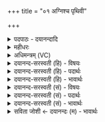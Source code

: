 +++
title = "०१ अग्निश्च पृथिवी"

+++
<details><summary>पदपाठः - दयानन्दादि</summary>

अ॒ग्निः। च॒। पृ॒थि॒वी। च॒। सन्न॑ते॒ऽइति॒ सम्ऽनते। ते इति॒ ते। मे॒। सम्। न॒म॒ता॒म्। अ॒दः। वा॒युः। च॒। अ॒न्तरि॑क्षम्। च॒। सन्न॑ते॒ इति॒ सम्ऽन॑ते। ते इति॒ ते। मे॒। सम्। न॒म॒ता॒म्। अ॒दः। आ॒दि॒त्यः। च॒। द्यौः। च॒। सन्नते॒ इति॒ सम्ऽन॑ते। ते इति॒ ते। मे॒। सम्। न॒म॒ता॒म्। अ॒दः। आपः॑। च॒। वरु॑णः। च॒। सन्न॑ते॒ इति॒ सम्ऽन॑ते। ते इति॒ ते। मे॒। सम्। न॒म॒ता॒म्। अ॒दः। स॒प्त। स॒ँसद॒ इति स॒म्ऽसदः। अ॒ष्ट॒मी। भू॒त॒साध॒नीति॑ भू॒त॒ऽसाध॑नी। सका॑मा॒निति॒ सऽका॑मान्। अध्व॑नः। कु॒रु॒। सं॒ज्ञान॒मिति॑ स॒म्ऽज्ञान॑म्। अ॒स्तु॒। मे॒। अ॒मुना॑। १।
</details>

<details><summary>महीधरः</summary>

म० इषे त्वेत्यारभ्य दर्शपौर्णमासपितृयज्ञाग्निहोत्रोपस्थानपशुचातुर्मास्याग्निष्टोमवाजपेयराजसूयाग्निसौत्रामण्यश्वमेधसंबद्धा मन्त्रा व्याख्याताः । इदानीं खिलान्युच्यन्ते क्वचिद्विनियोगानुक्तेः । तेषां विवस्वानृषिरन्यस्यानुक्तेः 'आदित्यानीमानि यजूंषि व्याख्यायन्ते' (बृह० ५। ५। ३३) इति श्रुतेः याज्ञवल्क्यो वा 'याज्ञवल्क्येन व्याख्यायन्ते' इति श्रुतेः । अग्निश्च । सप्त लिङ्गोक्तानि यजूंषि । चतस्र ऋग्गायत्र्यः । सप्त संसदः आसुर्यनुष्टुप् । सकामान् प्राजापत्यानुष्टुप् । यथेमाम् ब्राह्मी गायत्री । अग्निश्च पृथिवी च संते संनमनं संतम् आनुकूल्येन प्रवृत्तिः अग्निपृथिव्यौ भोगाय सङ्गते । अतो ब्रवीमि त अग्निपृथिव्यौ मे ममादः अमुकं संनमतां संनमयताम् वशवर्तिनं कुरुतामित्यर्थः । अद इति पुरुषादेर्नाम द्वितीयान्तं प्रयोज्यम् । 'छन्दस्युभयथा' (पा० ३ । ४ । ११७ ) इति शपोऽप्यार्धधातुकत्वात् ‘णेरनिटि' (पा० ६ । ४ । ५१) इति णिचो लोपः संनमतामित्यत्र । एवमुत्तरेष्वपि मन्त्रेषु योज्यम् । वायुरन्तरिक्षं च संते ते ममामुकं संनमयताम् । आदित्यः द्यौश्च संते ते म० । आपश्च वरुणश्च संते ते म० । परमात्मानं प्रत्युच्यते । हे स्वामिन् , यस्य तव सप्त संसदः संसदनानि अधिष्ठानानि अग्निवाय्वन्तरिक्षादित्यद्युलोकाम्बुवरुणाख्यानि तत्राष्टमी भूतसाधनी पृथ्वी । भूतानि साधयति उत्पादयति भूतसाधनी । भूमिं विना भूतोत्पत्तेरभावात् । अतः सर्वाधिष्ठानभूतस्त्वमध्वनो मार्गान् सकामान् कुरु । येषु मार्गेषु मया गम्यते तत्रास्माकं कामप्राप्तिरस्त्वित्यर्थः । किंच मे ममामुना देवदत्तादिना संज्ञानं सङ्गतं ज्ञानमस्तु इष्टेन मम प्रीतिरस्तु । विज्ञानात्मा वोच्यते । यस्य तव सप्त संसदः पञ्च बुद्धीन्द्रियाणि मनो बुद्धिश्चेति सप्तायतनानि अष्टमी भूतसाधनी भूतानि साधयति वशीकरोतीति भूतसाधनी वाक् स त्वं नोऽस्माकमध्वनः सकामान् कुरु । अमुना सह मे संज्ञानं सङ्गतमस्तु ॥१॥  
द्वितीया ।
</details>

<details><summary>अधिमन्त्रम् (VC)</summary>

- अग्न्यादयो देवताः
- याज्ञवल्क्य ऋषिः
- अभिकृतिः
- ऋषभः
</details>

<details><summary>दयानन्द-सरस्वती (हि) - विषयः</summary>

अब छब्बीसवें अध्याय का आरम्भ है। उस के प्रथम मन्त्र में मनुष्यों को तत्त्वों से यथावत् उपकार लेने चाहियें, इस विषय का वर्णन किया है ॥
</details>

<details><summary>दयानन्द-सरस्वती (हि) - पदार्थः</summary>

पदार्थान्वयभाषाः -  हे मनुष्यो ! जो जैसे (मे) मेरे लिए (अग्निः) अग्नि (च) और (पृथिवी) भूमि (च) भी (सन्नते) अनुकूल हैं (ते) वे (अदः) इस को (सन्नमताम्) अनुकूल करें, जो (मे) मेरे लिये (वायुः) पवन (च) और (अन्तरिक्षम्) आकाश (च) भी (सन्नते) अनूकूल हैं (ते) वे (अदः) इस को (सन्नमताम्) अनुकूल करें, जो (मे) मेरे लिये (आदित्यः) सूर्य (च) और (द्यौः) उसका प्रकाश (च) भी (सन्नते) अनुकूल हैं (ते) वे (अदः) इस को (सन्नमताम्) अनुकूल करें, जो (मे) मेरे अर्थ (आपः) जल (च) और (वरुणः) जल जिस का अवयव है, वह (च) भी (सन्नते) अनुकूल हैं (ते) वे दोनों (अदः) इस को (सन्नमताम्) अनुकूल करें, जो (अष्टमी) आठमी (भूतसाधनी) प्राणियों के कार्यों को सिद्ध करने हारी वा (सप्त) सात (संसदः) वे सभी जिन में अच्छे प्रकार स्थिर होते (सकामान्) समान कामना वाले (अध्वनः) मार्गों को करें, वैसे तुम (कुरु) करो (अमुना) इस प्रकार से (मे) मेरे लिये (संज्ञानम्) उत्तम ज्ञान (अस्तु) प्राप्त होवे, वैसे ही यह सब तुम लोगों के लिये भी प्राप्त होवे ॥१ ॥
</details>

<details><summary>दयानन्द-सरस्वती (हि) - भावार्थः</summary>

भावार्थभाषाः -  इस मन्त्र में वाचकलुप्तोपमालङ्कार है। यदि अग्नि आदि पञ्चतत्त्वों को यथावत् जान के कोई उन का प्रयोग करे तो वे वर्त्तमान उस अत्युत्तम सुख की प्राप्ति कराते हैं ॥१ ॥
</details>

<details><summary>दयानन्द-सरस्वती (सं) - विषयः</summary>

अथ मनुष्यैस्तत्त्वेभ्य उपकारा यथावत् संग्राह्या इत्याह ॥
</details>

<details><summary>दयानन्द-सरस्वती (सं) - पदार्थः</summary>

पदार्थान्वयभाषाः -  हे मनुष्या यथा ये मेऽग्निश्च पृथिवी च सन्नते ते अदः सन्नमतां ये मे वायुश्चान्तरिक्षं च सन्नते स्तस्ते अदः सन्नमताम्। ये मे आदित्यश्च द्यौश्च सन्नते ते अदः सन्नमतां ये म आपश्च वरुणश्च सन्नते स्तस्ते अदः सन्नमताम्। या अष्टमी भूतसाधनी सप्त संसदः सकामानध्वनः कुर्य्यात् तथा कुरु। अमुना मे संज्ञानमस्तु तथैतत्सर्वं युष्माकमप्यस्तु ॥१ ॥
</details>

<details><summary>दयानन्द-सरस्वती (सं) - भावार्थः</summary>

भावार्थभाषाः -  अत्र वाचकलुप्तोपमालङ्कारः। यद्यग्न्यादिपञ्चभूतानि यथावद्विज्ञाय कश्चित्प्रयुञ्जीत तर्हि तानि वर्त्तमानमदः सुखं प्रापयन्ति ॥१ ॥
</details>

<details><summary>सविता जोशी ← दयानन्दः (म) - भावार्थः</summary>

भावार्थभाषाः -  या मंत्रात वाचकलुप्तोपमालंकार आहे. जर अग्नी पंचतत्त्व यथावत जाणून कुणी त्याचा प्रयोग केल्यास ते उत्तम सुख भोगू शकतात.
</details>